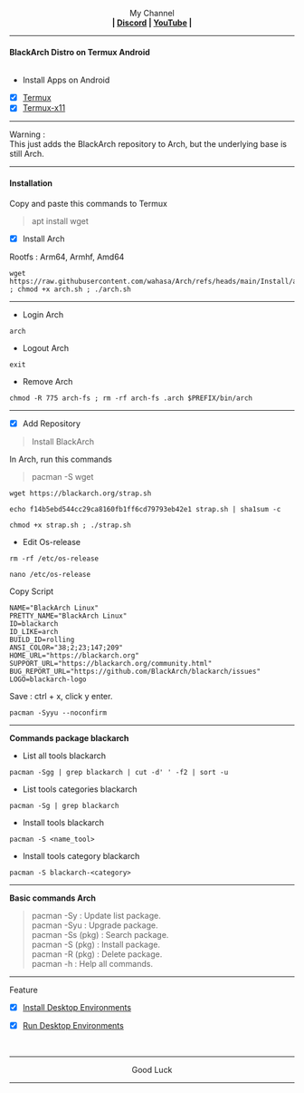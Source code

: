 <p align="center">My Channel</br><b>
| <a href="https://discord.gg/GCehyym">Discord</a> | <a href="https://youtube.com/@layargeser">YouTube</a> |</b></p>

---
#### BlackArch Distro on Termux Android
<img src="">

* Install Apps on Android
- [x] [Termux](https://play.google.com/store/apps/details?id=com.termux)
- [x] [Termux-x11](https://github.com/termux/termux-x11/releases)

---
Warning :</br>
This just adds the BlackArch repository to Arch, but the underlying base is still Arch.

---
#### Installation
Copy and paste this commands to Termux

> apt install wget

- [x] Install Arch

Rootfs : Arm64, Armhf, Amd64
```
wget https://raw.githubusercontent.com/wahasa/Arch/refs/heads/main/Install/arch.sh ; chmod +x arch.sh ; ./arch.sh
```

---
* Login Arch
```
arch
```

* Logout Arch
```
exit
```

* Remove Arch
```
chmod -R 775 arch-fs ; rm -rf arch-fs .arch $PREFIX/bin/arch
```

---
- [x] Add Repository

> Install BlackArch

In Arch, run this commands
> pacman -S wget

```
wget https://blackarch.org/strap.sh
```
```
echo f14b5ebd544cc29ca8160fb1ff6cd79793eb42e1 strap.sh | sha1sum -c
```
```
chmod +x strap.sh ; ./strap.sh
```

- Edit Os-release
```
rm -rf /etc/os-release
```
```
nano /etc/os-release
```

Copy Script
```
NAME="BlackArch Linux"
PRETTY_NAME="BlackArch Linux"
ID=blackarch
ID_LIKE=arch
BUILD_ID=rolling
ANSI_COLOR="38;2;23;147;209"
HOME_URL="https://blackarch.org"
SUPPORT_URL="https://blackarch.org/community.html"
BUG_REPORT_URL="https://github.com/BlackArch/blackarch/issues"
LOGO=blackarch-logo
```
Save : ctrl + x, click y enter.

```
pacman -Syyu --noconfirm
```

---
<b> Commands package blackarch</b>
- List all tools blackarch
```
pacman -Sgg | grep blackarch | cut -d' ' -f2 | sort -u
```
- List tools categories blackarch
```
pacman -Sg | grep blackarch
```
- Install tools blackarch
```
pacman -S <name_tool>
```
- Install tools category blackarch
```
pacman -S blackarch-<category>
```

---
<b>Basic commands Arch</b>
> pacman -Sy : Update list package.</br>
> pacman -Syu : Upgrade package.</br>
> pacman -Ss (pkg) : Search package.</br>
> pacman -S (pkg) : Install package.</br>
> pacman -R (pkg) : Delete package.</br>
> pacman -h : Help all commands.

---
Feature
- [x] [Install Desktop Environments](https://github.com/wahasa/Arch/tree/main#install-desktop-environments)

- [x] [Run Desktop Environments](https://github.com/wahasa/Arch/tree/main#run-desktop-environments)
</br>

---
<p align="center">Good Luck</p>

---
